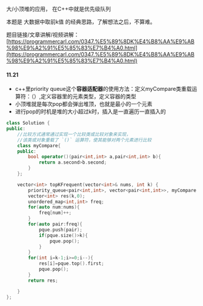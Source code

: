 大/小顶堆的应用， 在C++中就是优先级队列 

本题是 大数据中取前k值 的经典思路，了解想法之后，不算难。

题目链接/文章讲解/视频讲解：[https://programmercarl.com/0347.%E5%89%8DK%E4%B8%AA%E9%AB%98%E9%A2%91%E5%85%83%E7%B4%A0.html](https://programmercarl.com/0347.%E5%89%8DK%E4%B8%AA%E9%AB%98%E9%A2%91%E5%85%83%E7%B4%A0.html)


#### 11.21
- c++里priority queue这个**容器适配器**的使用方法：定义myCompare类重载运算符：（）,定义容器里的元素类型，定义容器的类型
- 小顶堆就是每次pop都会弹出堆顶，也就是最小的一个元素
- 进行pop的时机是堆的大小超过k时，插入是一直遍历一直插入的
```c++
class Solution {
public:
	//比较方式通常通过实现一个比较类或比较对象来实现，
	//该类或对象重载了 `()` 运算符，使其能够对两个元素进行比较
    class myCompare{
    public:
        bool operator()(pair<int,int> a,pair<int,int> b){
            return a.second>b.second;
        }
    };

    vector<int> topKFrequent(vector<int>& nums, int k) {
        priority_queue<pair<int,int>, vector<pair<int,int>>, myCompare > pque;
        vector<int> res(k,0);
        unordered_map<int,int> freq;
        for(auto num:nums){
            freq[num]++;
        }
        for(auto pair:freq){
            pque.push(pair);
            if(pque.size()>k){
                pque.pop();
            }            
        }
        for(int i=k-1;i>=0;i--){
            res[i]=pque.top().first;
            pque.pop();
        }
        return res;

    }
};
```